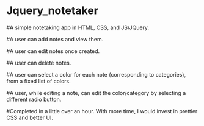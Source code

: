 # Jquery_notetaker

#A simple notetaking app in HTML, CSS, and JS/JQuery.

#A user can add notes and view them.

#A user can edit notes once created.

#A user can delete notes.

#A user can select a color for each note (corresponding to categories), from a fixed list of colors.

#A user, while editing a note, can edit the color/category by selecting a different radio button.

#Completed in a little over an hour. With more time, I would invest in prettier CSS and better UI. 
